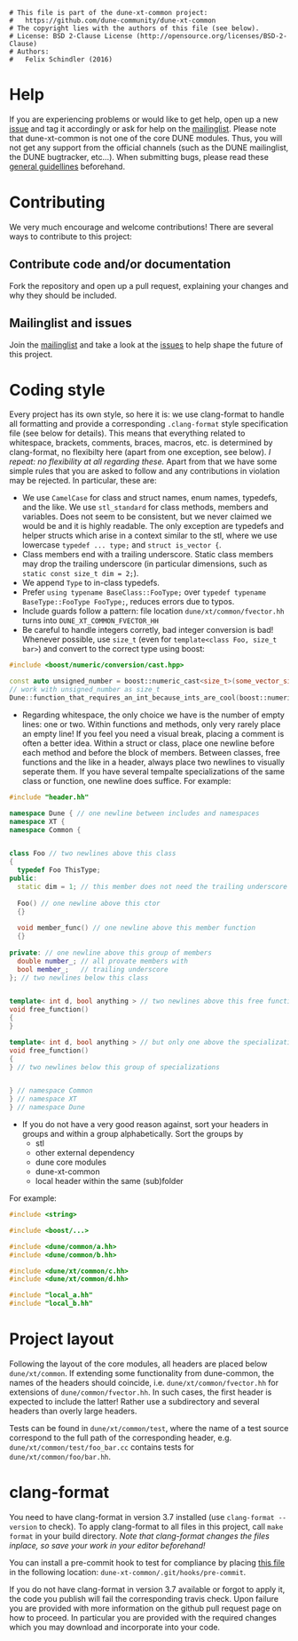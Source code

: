 ```
# This file is part of the dune-xt-common project:
#   https://github.com/dune-community/dune-xt-common
# The copyright lies with the authors of this file (see below).
# License: BSD 2-Clause License (http://opensource.org/licenses/BSD-2-Clause)
# Authors:
#   Felix Schindler (2016)
```

# Help

If you are experiencing problems or would like to get help, open up a new [issue](https://github.com/dune-community/dune-xt-common/issues/new) and tag it accordingly or ask for help on the [mailinglist](https://listserv.uni-muenster.de/mailman/listinfo/dune-xt-dev).
Please note that dune-xt-common is not one of the core DUNE modules.
Thus, you will not get any support from the official channels (such as the DUNE mailinglist, the DUNE bugtracker, etc...).
When submitting bugs, please read these [general guidellines](http://users.dune-project.org/projects/main-wiki/wiki/Guides_bug_reporting) beforehand.


# Contributing

We very much encourage and welcome contributions!
There are several ways to contribute to this project:

## Contribute code and/or documentation

Fork the repository and open up a pull request, explaining your changes and why they should be included.

## Mailinglist and issues

Join the [mailinglist](https://listserv.uni-muenster.de/mailman/listinfo/dune-xt-dev) and take a look at the [issues](https://github.com/dune-community/dune-xt-common/issues) to help shape the future of this project.


# Coding style

Every project has its own style, so here it is: we use clang-format to handle all formatting and provide a corresponding `.clang-format` style specification file (see below for details).
This means that everything related to whitespace, brackets, comments, braces, macros, etc. is determined by clang-format, no flexibilty here (apart from one exception, see below).
_I repeat: no flexibility at all regarding these._
Apart from that we have some simple rules that you are asked to follow and any contributions in violation may be rejected.
In particular, these are:

* We use `CamelCase` for class and struct names, enum names, typedefs, and the like. We use `stl_standard` for class methods, members and variables. Does not seem to be consistent, but we never claimed we would be and it is highly readable. The only exception are typedefs and helper structs which arise in a context similar to the stl, where we use lowercase `typedef ... type;` and `struct is_vector {`.
* Class members end with a trailing underscore. Static class members may drop the trailing underscore (in particular dimensions, such as `static const size_t dim = 2;`).
* We append `Type` to in-class typedefs.
* Prefer `using typename BaseClass::FooType;` over `typedef typename BaseType::FooType FooType;`, reduces errors due to typos.
* Include guards follow a pattern: file location `dune/xt/common/fvector.hh` turns into `DUNE_XT_COMMON_FVECTOR_HH`
* Be careful to handle integers corretly, bad integer conversion is bad! Whenever possible, use `size_t` (even for `template<class Foo, size_t bar>`) and convert to the correct type using boost:
```c++
#include <boost/numeric/conversion/cast.hpp>

const auto unsigned_number = boost::numeric_cast<size_t>(some_vector_size_of_unknown_int_type);
// work with unsigned_number as size_t
Dune::function_that_requires_an_int_because_ints_are_cool(boost::numeric_cast<int>(unsigned_number);
```
* Regarding whitespace, the only choice we have is the number of empty lines: one or two.
Within functions and methods, only very rarely place an empty line!
If you feel you need a visual break, placing a comment is often a better idea.
Within a struct or class, place one newline before each method and before the block of members.
Between classes, free functions and the like in a header, always place two newlines to visually seperate them.
If you have several tempalte specializations of the same class or function, one newline does suffice.
For example:
```c++
#include "header.hh"

namespace Dune { // one newline between includes and namespaces
namespace XT {
namespace Common {


class Foo // two newlines above this class
{
  typedef Foo ThisType;
public:
  static dim = 1; // this member does not need the trailing underscore
  
  Foo() // one newline above this ctor
  {}
  
  void member_func() // one newline above this member function
  {}
  
private: // one newline above this group of members
  double number_; // all provate members with
  bool member_;   // trailing underscore  
}; // two newlines below this class


template< int d, bool anything > // two newlines above this free function
void free_function()
{
}

template< int d, bool anything > // but only one above the specialization
void free_function()
{
} // two newlines below this group of specializations


} // namespace Common
} // namespace XT
} // namespace Dune
```
* If you do not have a very good reason against, sort your headers in groups and within a group alphabetically.
Sort the groups by
  * stl
  * other external dependency
  * dune core modules
  * dune-xt-common
  * local header within the same (sub)folder
  
For example:
```c++
#include <string>

#include <boost/...>

#include <dune/common/a.hh>
#include <dune/common/b.hh>

#include <dune/xt/common/c.hh>
#include <dune/xt/common/d.hh>

#include "local_a.hh"
#include "local_b.hh"
```


# Project layout

Following the layout of the core modules, all headers are placed below `dune/xt/common`.
If extending some functionality from dune-common, the names of the headers should coincide, i.e.
`dune/xt/common/fvector.hh` for extensions of `dune/common/fvector.hh`.
In such cases, the first header is expected to include the latter!
Rather use a subdirectory and several headers than overly large headers.

Tests can be found in `dune/xt/common/test`, where the name of a test source correspond to the full path of the corresponding header, e.g. `dune/xt/common/test/foo_bar.cc` contains tests for `dune/xt/common/foo/bar.hh`.


# clang-format

You need to have clang-format in version 3.7 installed (use `clang-format --version` to check).
To apply clang-format to all files in this project, call `make format` in your build directory.
_Note that clang-format changes the files inplace, so save your work in your editor beforehand!_

You can install a pre-commit hook to test for compliance by placing [this file](https://github.com/wwu-numerik/git-hooks/blob/master/pre-commit.clang-format) in the following location: `dune-xt-common/.git/hooks/pre-commit`.

If you do not have clang-format in version 3.7 available or forgot to apply it, the code you publish will fail the corresponding travis check.
Upon failure you are provided with more information on the github pull request page on how to proceed.
In particular you are provided with the required changes which you may download and incorporate into your code.

